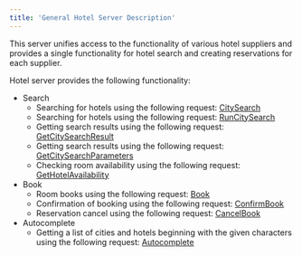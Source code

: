 ```yaml
---
title: 'General Hotel Server Description'
---
```


This server unifies access to the functionality of various hotel suppliers and provides a single functionality for hotel search and creating reservations for each supplier.

Hotel server provides the following functionality:

-   Search
    -   Searching for hotels using the following request: [CitySearch](/hotels/search_hotels/citysearch)
    -   Searching for hotels using the following request: [RunCitySearch](/hotels/search_hotels/runcitysearch)
    -   Getting search results using the following request: [GetCitySearchResult](/hotels/search_hotels/getcitysearchresult)
    -   Getting search results using the following request: [GetCitySearchParameters](/hotels/search_hotels/getcitysearchparameters)
    -   Checking room availability using the following request: [GetHotelAvailability](/hotels/search_hotels/gethotelavailability)
-   Book
    -   Room books using the following request: [Book](/hotels/book_hotels/bookhotels)
    -   Confirmation of booking using the following request: [ConfirmBook](/hotels/book_hotels/confirmbook)
    -   Reservation cancel using the following request: [CancelBook](/hotels/book_hotels/cancelbookhotels)
-   Autocomplete
    -  Getting a list of cities and hotels beginning with the given characters using the following request: [Autocomplete](/hotels/autocompletehotels)

